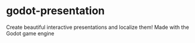 # godot-presentation
Create beautiful interactive presentations and localize them! Made with the Godot game engine
